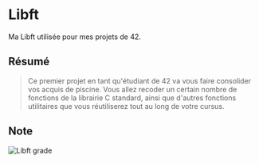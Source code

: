 # Libft
Ma Libft utilisée pour mes projets de 42.

## Résumé
> Ce premier projet en tant qu'étudiant de 42 va vous faire consolider vos acquis de piscine. Vous allez recoder un certain nombre de fonctions de la librairie C standard, ainsi que d'autres fonctions utilitaires que vous réutiliserez tout au long de votre cursus.

## Note
![Libft grade](https://badge42.herokuapp.com/api/project/acoezard/Libft)
